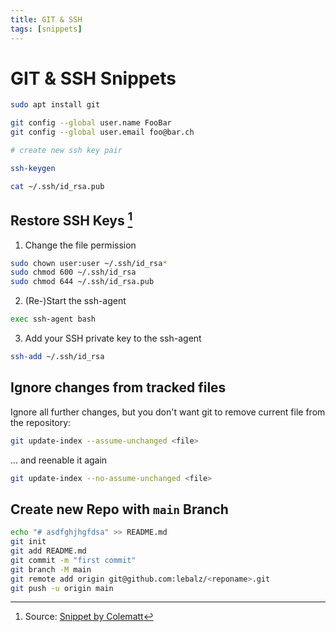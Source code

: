 ```yaml
---
title: GIT & SSH
tags: [snippets]
---
```


# GIT & SSH Snippets

```bash
sudo apt install git

git config --global user.name FooBar
git config --global user.email foo@bar.ch

# create new ssh key pair

ssh-keygen

cat ~/.ssh/id_rsa.pub
```

## Restore SSH Keys [^1]

1. Change the file permission

  ```bash
  sudo chown user:user ~/.ssh/id_rsa*
  sudo chmod 600 ~/.ssh/id_rsa
  sudo chmod 644 ~/.ssh/id_rsa.pub
  ```
2. (Re-)Start the ssh-agent

  ```bash
  exec ssh-agent bash
  ```

3. Add your SSH private key to the ssh-agent

  ```bash
  ssh-add ~/.ssh/id_rsa
  ```


## Ignore changes from tracked files

Ignore all further changes, but you don't want git to remove current file from the repository:

```bash
git update-index --assume-unchanged <file>
```

... and reenable it again

```bash
git update-index --no-assume-unchanged <file>
```

## Create new Repo with `main` Branch

```bash
echo "# asdfghjhgfdsa" >> README.md
git init
git add README.md
git commit -m "first commit"
git branch -M main
git remote add origin git@github.com:lebalz/<reponame>.git
git push -u origin main
```

[^1]: Source: [Snippet by Colematt](https://gist.github.com/colematt/3645b50b20254a7c1a5a8608757626b2)
